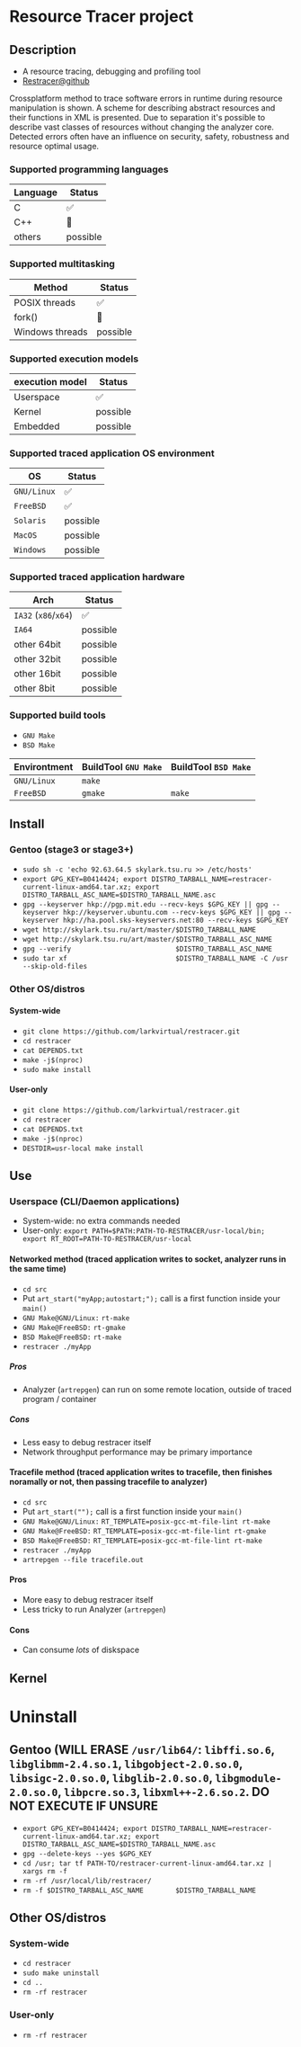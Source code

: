 # Resource Tracer project
## Description
- A resource tracing, debugging and profiling tool
- [Restracer@github](https://github.com/larkvirtual/restracer)

Crossplatform method to trace software errors in runtime during resource manipulation is shown. A scheme for describing abstract resources and their functions in XML is presented. Due to separation it's possible to describe vast classes of resources without changing the analyzer core. Detected errors often have an influence on security, safety, robustness and resource optimal usage.

### Supported programming languages

Language | Status
---------|-------------------
C        | :white_check_mark:
C++      | :construction:
others   | possible

### Supported multitasking
Method         | Status
---------------|-------------------
POSIX threads  | :white_check_mark:
fork()         | :construction:
Windows threads| possible

### Supported execution models

execution model | Status
----------------|-------------------
Userspace       | :white_check_mark:
Kernel          | possible
Embedded        | possible

### Supported traced application OS environment
OS            | Status
--------------|-------------------
`GNU/Linux`   | :white_check_mark:
`FreeBSD`     | :white_check_mark:
`Solaris`     | possible
`MacOS`       | possible
`Windows`     | possible

### Supported traced application hardware
Arch                 | Status
---------------------|-------------------
`IA32` (`x86`/`x64`) | :white_check_mark:
`IA64`               | possible
other 64bit          | possible
other 32bit          | possible
other 16bit          | possible
other 8bit           | possible

### Supported build tools
- `GNU Make`
- `BSD Make`

Environtment | BuildTool `GNU Make` | BuildTool `BSD Make` |
-------------|----------------------|----------------------|
`GNU/Linux`  | `make`               |                      |
`FreeBSD`    | `gmake`              | `make`               |


## Install
### Gentoo (stage3 or stage3+)
- `sudo sh -c 'echo 92.63.64.5 skylark.tsu.ru >> /etc/hosts'`
- `export GPG_KEY=B0414424; export DISTRO_TARBALL_NAME=restracer-current-linux-amd64.tar.xz; export DISTRO_TARBALL_ASC_NAME=$DISTRO_TARBALL_NAME.asc`
- `gpg --keyserver hkp://pgp.mit.edu --recv-keys $GPG_KEY || gpg --keyserver hkp://keyserver.ubuntu.com --recv-keys $GPG_KEY || gpg --keyserver hkp://ha.pool.sks-keyservers.net:80 --recv-keys $GPG_KEY`
- `wget http://skylark.tsu.ru/art/master/$DISTRO_TARBALL_NAME`
- `wget http://skylark.tsu.ru/art/master/$DISTRO_TARBALL_ASC_NAME`
- `gpg --verify                          $DISTRO_TARBALL_ASC_NAME`
- `sudo tar xf                           $DISTRO_TARBALL_NAME -C /usr --skip-old-files`

### Other OS/distros
#### System-wide
- `git clone https://github.com/larkvirtual/restracer.git`
- `cd restracer`
- `cat DEPENDS.txt`
- `make -j$(nproc)`
- `sudo make install`
#### User-only
- `git clone https://github.com/larkvirtual/restracer.git`
- `cd restracer`
- `cat DEPENDS.txt`
- `make -j$(nproc)`
- `DESTDIR=usr-local make install`

## Use
### Userspace (CLI/Daemon applications)
- System-wide: no extra commands needed
- User-only: `export PATH=$PATH:PATH-TO-RESTRACER/usr-local/bin; export RT_ROOT=PATH-TO-RESTRACER/usr-local`
#### Networked method (traced application writes to socket, analyzer runs in the same time)
- `cd src`
- Put `art_start("myApp;autostart;");` call is a first function inside your `main()`
- `GNU Make@GNU/Linux:` `rt-make`
- `GNU Make@FreeBSD:` `rt-gmake`
- `BSD Make@FreeBSD:` `rt-make`
- `restracer ./myApp`
##### Pros
- Analyzer (`artrepgen`) can run on some remote location, outside of traced program / container
##### Cons
- Less easy to debug restracer itself
- Network throughput performance may be primary importance

#### Tracefile method (traced application writes to tracefile, then finishes noramally or not, then passing tracefile to analyzer)
- `cd src`
- Put `art_start("");` call is a first function inside your `main()`
- `GNU Make@GNU/Linux:` `RT_TEMPLATE=posix-gcc-mt-file-lint rt-make`
- `GNU Make@FreeBSD:` `RT_TEMPLATE=posix-gcc-mt-file-lint rt-gmake`
- `BSD Make@FreeBSD:` `RT_TEMPLATE=posix-gcc-mt-file-lint rt-make`
- `restracer ./myApp`
- `artrepgen --file tracefile.out`
#### Pros
- More easy to debug restracer itself
- Less tricky to run Analyzer (`artrepgen`)
#### Cons
- Can consume *lots* of diskspace

## Kernel

# Uninstall
## Gentoo (WILL ERASE `/usr/lib64/`: `libffi.so.6`, `libglibmm-2.4.so.1`, `libgobject-2.0.so.0`, `libsigc-2.0.so.0`, `libglib-2.0.so.0`, `libgmodule-2.0.so.0`, `libpcre.so.3`, `libxml++-2.6.so.2`. DO NOT EXECUTE IF UNSURE
- `export GPG_KEY=B0414424; export DISTRO_TARBALL_NAME=restracer-current-linux-amd64.tar.xz; export DISTRO_TARBALL_ASC_NAME=$DISTRO_TARBALL_NAME.asc`
- `gpg --delete-keys --yes $GPG_KEY`
- `cd /usr; tar tf PATH-TO/restracer-current-linux-amd64.tar.xz | xargs rm -f`
- `rm -rf /usr/local/lib/restracer/`
- `rm -f $DISTRO_TARBALL_ASC_NAME        $DISTRO_TARBALL_NAME`

## Other OS/distros
### System-wide
- `cd restracer`
- `sudo make uninstall`
- `cd ..`
- `rm -rf restracer`
### User-only
- `rm -rf restracer`

